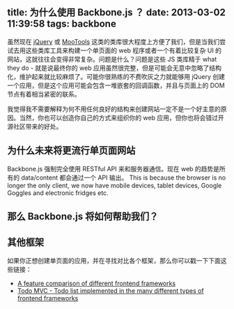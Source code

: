 title: 为什么使用 Backbone.js ？
date: 2013-03-02 11:39:58
tags: backbone
---

虽然现在 [jQuery](http://jquery.com/) 或 [MooTools](http://mootools.net/) 这类的类库很大程度上方便了我们，但是当我们尝试去用这些类库工具来构建一个单页面的 web 程序或者一个有着比较复杂 UI 的网站，这就往往会变得非常复杂。问题是什么？问题是这些 JS 类库精于 what they do - 就是说最终你的 web 应用虽然很完整，但是可能会无意中忽略了结构化，维护起来就比较麻烦了。可能你很熟练的不费吹灰之力就能够用 jQuery 创建一个应用，但是这个应用可能会包含一堆嵌套的回调函数，并且与页面上的 DOM 节点有着相当紧密的联系。

我觉得我不需要解释为何不用任何良好的结构来创建网站一定不是一个好主意的原因。当然，你也可以创造你自己的方式来组织你的 web 应用，但你也将会错过开源社区带来的好处。

为什么未来将更流行单页面网站
----------------------------
Backbone.js 强制完全使用 RESTful API 来和服务器通信。现在 web 的趋势是所有的 data/content 都会通过一个 API 输出。
This is because the browser is no longer the only client, we now have mobile devices, tablet devices, Google Goggles and electronic fridges etc.


那么 Backbone.js 将如何帮助我们？
--------------------------------


其他框架
--------
如果你正想创建单页面的应用，并在寻找对比各个框架，那么你可以戳一下下面这些链接：

* [A feature comparison of different frontend frameworks](http://codebrief.com/2012/01/the-top-10-javascript-mvc-frameworks-reviewed/)
* [Todo MVC - Todo list implemented in the many different types of frontend frameworks](http://addyosmani.github.com/todomvc/)